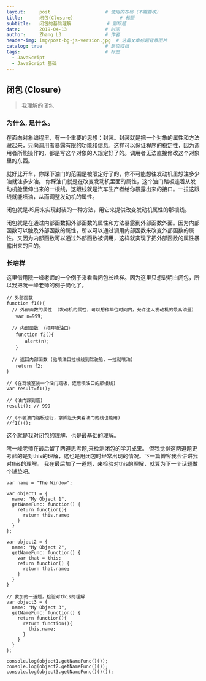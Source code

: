 ```yaml
---
layout:     post   				    # 使用的布局（不需要改）
title:      闭包(Closure) 				# 标题 
subtitle:   闭包的基础理解             # 副标题
date:       2019-04-13 				# 时间
author:     Zhang L3 				# 作者
header-img: img/post-bg-js-version.jpg 	# 这篇文章标题背景图片
catalog: true 						# 是否归档
tags:								# 标签
  - JavaScript
  - JavaScript 基础
---
```


## 闭包 (Closure)

> 我理解的闭包

### 为什么, 是什么。

在面向对象编程里，有一个重要的思想：封装。封装就是把一个对象的属性和方法藏起来，只向调用者暴露有限的功能和信息。这样可以保证程序的稳定性，因为调用者所能操作的，都是写这个对象的人规定好了的。调用者无法直接修改这个对象里的东西。

就好比开车，你踩下油门的范围是被限定好了的，你不可能想往发动机里想注多少油就注多少油。
你踩油门就是在改变发动机里面的属性，这个油门踏板连着从发动机舱里伸出来的一根线，这跟线就是汽车生产者给你暴露出来的接口。一拉这跟线就能喷油，从而调整发动机的属性。

闭包就是JS用来实现封装的一种方法，用它来提供改变发动机属性的那根线。

闭包就是在通过内部函数把外部函数的属性和方法暴露到外部函数外面。因为内部函数可以触及外部函数的属性，所以可以通过调用内部函数来改变外部函数的属性。又因为内部函数可以通过外部函数被调用，这样就实现了把外部函数的属性暴露出来的目的。

### 长啥样

这里借用阮一峰老师的一个例子来看看闭包长啥样。因为这里只想说明白闭包，所以我把阮一峰老师的例子简化了。

~~~
// 外部函数
function f1(){
  // 外部函数的属性 （发动机的属性，可以想作单位时间内，允许注入发动机的最高油量）
　　var n=999;

  // 内部函数 （打开喷油口）
　　function f2(){
　　　　alert(n);
　　}

  // 返回内部函数 (给喷油口拉根线到驾驶舱，一拉就喷油)
　　return f2;
}

// (在驾驶室装一个油门踏板，连着喷油口的那根线)
var result=f1();

// (油门踩到底)
result(); // 999

// (不装油门踏板也行，拿脚趾头夹着油门的线也能用)
//f1()();
~~~

这个就是我对闭包的理解，也是最基础的理解。

阮一峰老师在最后留了两道思考题,来检测闭包的学习成果。
但我觉得这两道题更考验的是对this的理解，这也是用闭包时经常出现的情况。下一篇博客我会讲讲我对this的理解。
我在最后加了一道题，来检验对this的理解，就算为下一个话题做个铺垫吧。

~~~
var name = "The Window";

var object1 = {
  name: "My Object 1",
  getNameFunc: function() {
    return function(){
      return this.name;        
    }
  }
};

var object2 = {
  name: "My Object 2",
  getNameFunc: function() {
    var that = this;
    return function() {
      return that.name;
    }
  }
}

// 我加的一道题，检验对this的理解
var object3 = {
  name: "My Object 3",
  getNameFunc: function() {
    return function(){
      return function(){
        this.name;
      }
    }
  }
};

console.log(object1.getNameFunc()());
console.log(object2.getNameFunc()());
console.log(object3.getNameFunc()()());
~~~